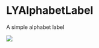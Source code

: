# LYAlphabetLabel
A simple alphabet label

![](http://om2ulejw7.bkt.clouddn.com/18-1-4/8488081.jpg)
